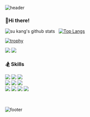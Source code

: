 ![header](https://capsule-render.vercel.app/api?type=slice&color=3AA88E&height=60&section=header) </br>
### 👋Hi there!</br>
![su kang's github stats](https://github-readme-stats.vercel.app/api?username=corhythm&show_icons=true&theme=radical)&nbsp;&nbsp;
[![Top Langs](https://github-readme-stats.vercel.app/api/top-langs/?username=corhythm&layout=compact)](https://github.com/corhythm/github-readme-stats)

[![trophy](https://github-profile-trophy.vercel.app/?username=corhythm&theme=onedark)](https://github.com/corhythm/github-profile-trophy)

<p>
  <a href="http://corhythm.github.io/" target="_blank"><img src="https://img.shields.io/badge/Blog-DD0B78?style=flat-square&logo=GitHub%20Sponsors&logoColor=white"/></a>
  <a href="mailto:dnr2144@gmail.com" target="_blank"><img src="https://img.shields.io/badge/dnr2144@gmail.com-EA4335?style=flat-square&logo=Gmail&logoColor=white"/></a>
</p>

### 🏂 Skills
<p>
  <img src="https://img.shields.io/badge/Android-3DDC84?style=flat-square&logo=Android&logoColor=white"/>
  <img src="https://img.shields.io/badge/Spring-6DB33F?style=flat-square&logo=Spring&logoColor=white"/>
  <img src="https://img.shields.io/badge/Springboot-6DB33F?style=flat-square&logo=Springboot&logoColor=white"/><br/>
  
  <img src="https://img.shields.io/badge/Kotlin-0095D5?style=flat-square&logo=Kotlin&logoColor=white"/>
  <img src="https://img.shields.io/badge/Java-007396?style=flat-square&logo=Java&logoColor=white"/>  
  <img src="https://img.shields.io/badge/Python-009996?style=flat-square&logo=Python&logoColor=black"/><br/>
  
  <img src="https://img.shields.io/badge/Firebase-FFCA28?style=flat-square&logo=Firebase&logoColor=black"/>
  <img src="https://img.shields.io/badge/MySQL-4479A1?style=flat-square&logo=MySQL&logoColor=white"/>
  <img src="https://img.shields.io/badge/MARIADB-4479A1?style=flat-square&logo=MARIADB&logoColor=white"/>
  <img src="https://img.shields.io/badge/Git-F05032?style=flat-square&logo=Git&logoColor=white"/>  
</p>


</br></br>
![footer](https://capsule-render.vercel.app/api?type=slice&color=EFDD98&height=40&section=footer)
